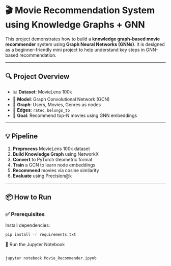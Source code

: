 # 🎬 Movie Recommendation System using Knowledge Graphs + GNN

This project demonstrates how to build a **knowledge graph-based movie recommender** system using **Graph Neural Networks (GNNs)**. It is designed as a beginner-friendly mini project to help understand key steps in GNN-based recommendation.

---

## 🔍 Project Overview

- 📊 **Dataset**: MovieLens 100k  
- 🧠 **Model**: Graph Convolutional Network (GCN)  
- 🧩 **Graph**: Users, Movies, Genres as nodes  
- 🔗 **Edges**: `rated`, `belongs_to`  
- 🎯 **Goal**: Recommend top-N movies using GNN embeddings

---

## 💡 Pipeline

1. **Preprocess** MovieLens 100k dataset
2. **Build Knowledge Graph** using NetworkX
3. **Convert** to PyTorch Geometric format
4. **Train** a GCN to learn node embeddings
5. **Recommend** movies via cosine similarity
6. **Evaluate** using Precision@k

---

## 📦 How to Run

### ✅ Prerequisites
Install dependencies:
```bash
pip install -r requirements.txt
```
🚀 Run the Jupyter Notebook
```bash

jupyter notebook Movie_Recommender.ipynb

